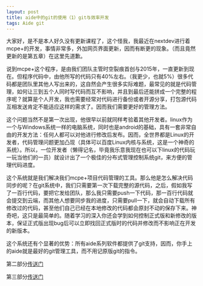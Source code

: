 ```yaml
---
layout: post
title: aide中的git的使用（1）git与效率开发
tags: Aide git
---
```


大家好，是不是本人好久没有更新课程了，这个怪我，我最近在nextdev进行着mcpe+的开发，事情非常多，外加网页界面更新，因而有断更的现象。（而且竟然更新的是第五章）在这里先道歉。

说到mcpe+这个程序，是由我们团队主管时空裂痕首创与2015年，一直更新到现在。但程序代码中，由他所写的代码只有40%左右。（我更少，也就5%）很多代码都是团队里其他人写出来的，这自然会产生很多实际难题，最常见的就是代码管理，如何让三到五个人同时写代码而互不影响，并且到最后还能拼成一个完整的程序呢？就算是个人开发，我也需要经常对代码进行备份或者开源分享，打包源代码互相发送肯定不能适应这样的需求了。因而我们需要更好的管理方法。

这个问题当然不是第一次出现，他很早以前就同样考验着其他开发者。linux作为一个与Windows系统一样的电脑系统，同时也是android的基础，具有一套非常自由的开发方法：任何人都可以对他进行修改后发布。因而，全世界都是Linux的开发者，代码管理问题更加凸现（具体可以百度Linux内核与系统，这是一个神奇的系统）。所以，一位开发者（懒得记名，毕竟我乐意我现在也可以下linux的代码玩一玩当他们的一员）就设计出了一个极佳的分布式管理控制系统git，来方便的管理代码进度。

这个系统就是我们解决我们mcpe+项目代码管理的工具。那么他是怎么解决代码同步的呢？在git系统中，我们只需要第一次下载完整的源代码，之后，假如我写了一百行代码，要把它发给团队，那么我只需要push一下代码，那一百行代码就会提交到云端，而其他人想要同步我的进度，只需要pull一下，就会自动下载所有修改过的代码，甚至他们自己已经在本地修改的代码都会原封不动的保存下来。神奇吧，这只是最简单的。随着学习的深入你还会学到如何控制正式版和新修改的版本，保证正式版出现bug后可以立即找回正式版时的代码并修改而不影响正在开发的新版本。

这个系统还有个显著的优势：所有aide系列软件都提供了git支持，因而，你手上的aide就是最好的git管理工具，而不用记原版git的指令。

第二部分[传送门](https://luolisen.top/go?url=https://luolisen.top/id0006)

第三部分[传送门](https://luolisen.top/go?url=https://luolisen.top/id0007)
